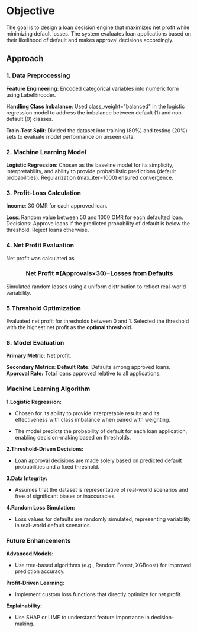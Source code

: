 **<h1 align="left">Objective</h1>**

The goal is to design a loan decision engine that maximizes net profit while minimizing default losses. The system evaluates loan applications based on their likelihood of default and makes approval decisions accordingly.


**<h2 align="left">Approach</h2>**



<h3 align="left">1. Data Preprocessing</h3>

**Feature Engineering**: Encoded categorical variables into numeric form using LabelEncoder.

**Handling Class Imbalance**: Used class_weight="balanced" in the logistic regression model to address the imbalance between default (1) and non-default (0) classes.

**Train-Test Split**: Divided the dataset into training (80%) and testing (20%) sets to evaluate model performance on unseen data.

<h3 align="left">2. Machine Learning Model</h3>

**Logistic Regression**:
Chosen as the baseline model for its simplicity, interpretability, and ability to provide probabilistic predictions (default probabilities).
Regularization (max_iter=1000) ensured convergence.

<h3 align="left">3. Profit-Loss Calculation</h3>

**Income**: 30 OMR for each approved loan.


**Loss**: Random value between 50 and 1000 OMR for each defaulted loan.
Decisions:
Approve loans if the predicted probability of default is below the threshold.
Reject loans otherwise.

<h3 align="left">4. Net Profit Evaluation</h3>

Net profit was calculated as

**<h3 align="center">Net Profit =(Approvals×30)−Losses from Defaults</h3>**

Simulated random losses using a uniform distribution to reflect real-world variability.


<h3 align="left">5.Threshold Optimization</h3>

Evaluated net profit for thresholds between 0 and 1.
Selected the threshold with the highest net profit as the **optimal threshold.**

<h3 align="left">6. Model Evaluation</h3>

**Primary Metric**: Net profit.

**Secondary Metrics**:
**Default Rate:** Defaults among approved loans.
**Approval Rate:** Total loans approved relative to all applications.


<h3 align="left">Machine Learning Algorithm</h3>

**1.Logistic Regression:**

- Chosen for its ability to provide interpretable results and its effectiveness with class imbalance when paired with weighting.

- The model predicts the probability of default for each loan application, enabling decision-making based on thresholds.


**2.Threshold-Driven Decisions:**

- Loan approval decisions are made solely based on predicted default probabilities and a fixed threshold.

**3.Data Integrity:**

- Assumes that the dataset is representative of real-world scenarios and free of significant biases or inaccuracies.


**4.Random Loss Simulation:**

- Loss values for defaults are randomly simulated, representing variability in real-world default scenarios.


<h3 align="left">Future Enhancements</h3>

**Advanced Models:**

- Use tree-based algorithms (e.g., Random Forest, XGBoost) for improved prediction accuracy.


**Profit-Driven Learning:**

- Implement custom loss functions that directly optimize for net profit.


**Explainability:**

- Use SHAP or LIME to understand feature importance in decision-making.
